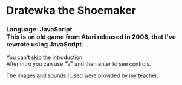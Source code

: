 # Dratewka the Shoemaker
### Language: JavaScript<br/>This is an old game from Atari released in 2008, that I've rewrote using JavaScript.
You can't skip the introduction.  
After intro you can use "V" and then enter to see controls.

The images and sounds I used were provided by my teacher.
